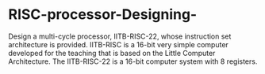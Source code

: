 # RISC-processor-Designing-
Design a multi-cycle processor, IITB-RISC-22, whose instruction set architecture is provided. 
IITB-RISC is a 16-bit very simple computer developed for the teaching that is based on the Little 
Computer Architecture. The IITB-RISC-22 is a 16-bit computer system with 8 registers.
